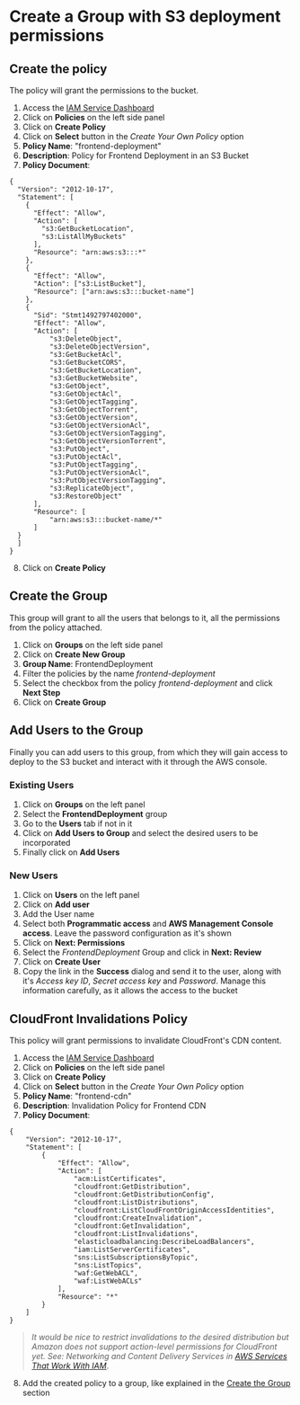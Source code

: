 # Create a Group with S3 deployment permissions

## Create the policy

The policy will grant the permissions to the bucket.

1. Access the [IAM Service Dashboard](https://console.aws.amazon.com/iam)
2. Click on **Policies** on the left side panel
3. Click on **Create Policy**
4. Click on **Select** button in the *Create Your Own Policy* option
5. **Policy Name**: "frontend-deployment"
6. **Description**: Policy for Frontend Deployment in an S3 Bucket
7. **Policy Document**:

```
{
  "Version": "2012-10-17",
  "Statement": [
    {
      "Effect": "Allow",
      "Action": [
        "s3:GetBucketLocation",
        "s3:ListAllMyBuckets"
      ],
      "Resource": "arn:aws:s3:::*"
    },
    {
      "Effect": "Allow",
      "Action": ["s3:ListBucket"],
      "Resource": ["arn:aws:s3:::bucket-name"]
    },
    {
      "Sid": "Stmt1492797402000",
      "Effect": "Allow",
      "Action": [
          "s3:DeleteObject",
          "s3:DeleteObjectVersion",
          "s3:GetBucketAcl",
          "s3:GetBucketCORS",
          "s3:GetBucketLocation",
          "s3:GetBucketWebsite",
          "s3:GetObject",
          "s3:GetObjectAcl",
          "s3:GetObjectTagging",
          "s3:GetObjectTorrent",
          "s3:GetObjectVersion",
          "s3:GetObjectVersionAcl",
          "s3:GetObjectVersionTagging",
          "s3:GetObjectVersionTorrent",
          "s3:PutObject",
          "s3:PutObjectAcl",
          "s3:PutObjectTagging",
          "s3:PutObjectVersionAcl",
          "s3:PutObjectVersionTagging",
          "s3:ReplicateObject",
          "s3:RestoreObject"
      ],
      "Resource": [
          "arn:aws:s3:::bucket-name/*"
      ]
  }
  ]
}
```

8. Click on **Create Policy**

## <a name="create-the-group"></a> Create the Group

This group will grant to all the users that belongs to it, all the permissions from the policy attached.

1. Click on **Groups** on the left side panel
2. Click on **Create New Group**
3. **Group Name**: FrontendDeployment
4. Filter the policies by the name *frontend-deployment*
5. Select the checkbox from the policy *frontend-deployment* and click **Next Step**
6. Click on **Create Group**

## Add Users to the Group

Finally you can add users to this group, from which they will gain access to deploy to the S3 bucket and interact with it through the AWS console.

### Existing Users

1. Click on **Groups** on the left panel
2. Select the **FrontendDeployment** group
3. Go to the **Users** tab if not in it
4. Click on **Add Users to Group** and select the desired users to be incorporated
5. Finally click on **Add Users**

### New Users

1. Click on **Users** on the left panel
2. Click on **Add user**
3. Add the User name
4. Select both **Programmatic access** and **AWS Management Console access**. Leave the password configuration as it's shown
5. Click on **Next: Permissions**
6. Select the *FrontendDeployment* Group and click in **Next: Review**
7. Click on **Create User**
8. Copy the link in the **Success** dialog and send it to the user, along with it's *Access key ID*, *Secret access key* and *Password*. Manage this information carefully, as it allows the access to the bucket

## CloudFront Invalidations Policy

This policy will grant permissions to invalidate CloudFront's CDN content.

1. Access the [IAM Service Dashboard](https://console.aws.amazon.com/iam)
2. Click on **Policies** on the left side panel
3. Click on **Create Policy**
4. Click on **Select** button in the *Create Your Own Policy* option
5. **Policy Name**: "frontend-cdn"
6. **Description**: Invalidation Policy for Frontend CDN
7. **Policy Document**:
```
{
    "Version": "2012-10-17",
    "Statement": [
        {
            "Effect": "Allow",
            "Action": [
                "acm:ListCertificates",
                "cloudfront:GetDistribution",
                "cloudfront:GetDistributionConfig",
                "cloudfront:ListDistributions",
                "cloudfront:ListCloudFrontOriginAccessIdentities",
                "cloudfront:CreateInvalidation",
                "cloudfront:GetInvalidation",
                "cloudfront:ListInvalidations",
                "elasticloadbalancing:DescribeLoadBalancers",
                "iam:ListServerCertificates",
                "sns:ListSubscriptionsByTopic",
                "sns:ListTopics",
                "waf:GetWebACL",
                "waf:ListWebACLs"
            ],
            "Resource": "*"
        }
    ]
}
```
> *It would be nice to restrict invalidations to the desired distribution but Amazon does not support action-level permissions for CloudFront yet. See: Networking and Content Delivery Services in [AWS Services That Work With IAM](http://docs.aws.amazon.com/IAM/latest/UserGuide/reference_aws-services-that-work-with-iam.html)*.

8. Add the created policy to a group, like explained in the [Create the Group](#create-the-group) section
